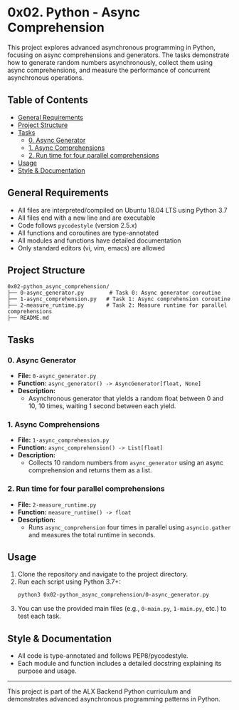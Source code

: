# 0x02. Python - Async Comprehension

This project explores advanced asynchronous programming in Python, focusing on async comprehensions and generators. The tasks demonstrate how to generate random numbers asynchronously, collect them using async comprehensions, and measure the performance of concurrent asynchronous operations.

## Table of Contents
- [General Requirements](#general-requirements)
- [Project Structure](#project-structure)
- [Tasks](#tasks)
  - [0. Async Generator](#0-async-generator)
  - [1. Async Comprehensions](#1-async-comprehensions)
  - [2. Run time for four parallel comprehensions](#2-run-time-for-four-parallel-comprehensions)
- [Usage](#usage)
- [Style & Documentation](#style--documentation)

## General Requirements
- All files are interpreted/compiled on Ubuntu 18.04 LTS using Python 3.7
- All files end with a new line and are executable
- Code follows `pycodestyle` (version 2.5.x)
- All functions and coroutines are type-annotated
- All modules and functions have detailed documentation
- Only standard editors (vi, vim, emacs) are allowed

## Project Structure
```
0x02-python_async_comprehension/
├── 0-async_generator.py        # Task 0: Async generator coroutine
├── 1-async_comprehension.py   # Task 1: Async comprehension coroutine
├── 2-measure_runtime.py       # Task 2: Measure runtime for parallel comprehensions
├── README.md
```

## Tasks

### 0. Async Generator
- **File:** `0-async_generator.py`
- **Function:** `async_generator() -> AsyncGenerator[float, None]`
- **Description:**
  - Asynchronous generator that yields a random float between 0 and 10, 10 times, waiting 1 second between each yield.

### 1. Async Comprehensions
- **File:** `1-async_comprehension.py`
- **Function:** `async_comprehension() -> List[float]`
- **Description:**
  - Collects 10 random numbers from `async_generator` using an async comprehension and returns them as a list.

### 2. Run time for four parallel comprehensions
- **File:** `2-measure_runtime.py`
- **Function:** `measure_runtime() -> float`
- **Description:**
  - Runs `async_comprehension` four times in parallel using `asyncio.gather` and measures the total runtime in seconds.

## Usage
1. Clone the repository and navigate to the project directory.
2. Run each script using Python 3.7+:
   ```bash
   python3 0x02-python_async_comprehension/0-async_generator.py
   ```
3. You can use the provided main files (e.g., `0-main.py`, `1-main.py`, etc.) to test each task.

## Style & Documentation
- All code is type-annotated and follows PEP8/pycodestyle.
- Each module and function includes a detailed docstring explaining its purpose and usage.

---

This project is part of the ALX Backend Python curriculum and demonstrates advanced asynchronous programming patterns in Python.

